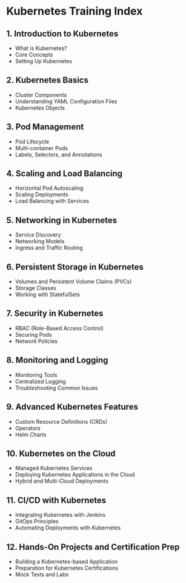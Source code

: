 # Kubernetes Training Index

## 1. Introduction to Kubernetes
- What is Kubernetes?
- Core Concepts
- Setting Up Kubernetes

## 2. Kubernetes Basics
- Cluster Components
- Understanding YAML Configuration Files
- Kubernetes Objects

## 3. Pod Management
- Pod Lifecycle
- Multi-container Pods
- Labels, Selectors, and Annotations

## 4. Scaling and Load Balancing
- Horizontal Pod Autoscaling
- Scaling Deployments
- Load Balancing with Services

## 5. Networking in Kubernetes
- Service Discovery
- Networking Models
- Ingress and Traffic Routing

## 6. Persistent Storage in Kubernetes
- Volumes and Persistent Volume Claims (PVCs)
- Storage Classes
- Working with StatefulSets

## 7. Security in Kubernetes
- RBAC (Role-Based Access Control)
- Securing Pods
- Network Policies

## 8. Monitoring and Logging
- Monitoring Tools
- Centralized Logging
- Troubleshooting Common Issues

## 9. Advanced Kubernetes Features
- Custom Resource Definitions (CRDs)
- Operators
- Helm Charts

## 10. Kubernetes on the Cloud
- Managed Kubernetes Services
- Deploying Kubernetes Applications in the Cloud
- Hybrid and Multi-Cloud Deployments

## 11. CI/CD with Kubernetes
- Integrating Kubernetes with Jenkins
- GitOps Principles
- Automating Deployments with Kubernetes

## 12. Hands-On Projects and Certification Prep
- Building a Kubernetes-based Application
- Preparation for Kubernetes Certifications
- Mock Tests and Labs
